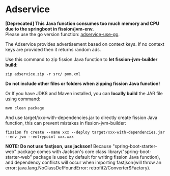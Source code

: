 # Adservice

**[Deprecated] This Java function consumes too much memory and CPU due to the springboot in fission/jvm-env.**  
Please use the go version function: [adservice-use-go](../adservice).

The Adservice provides advertisement based on context keys. If no context keys are provided then it returns random ads.

Use this command to zip fission Java function to **let fission-jvm-builder build**: 
```
zip adservice.zip -r src/ pom.xml
``` 
**Do not include other files or folders when zipping fission Java function!**

Or If you have JDK8 and Maven installed, you can **locally build** the JAR file using command:
```
mvn clean package
``` 

And use target/xxx-with-dependencies.jar to directly create fission Java function, this can prevent mistakes in fission-jvm-builder:
```
fission fn create --name xxx --deploy target/xxx-with-dependencies.jar --env jvm --entrypoint xxx.xxx
```

**NOTE: Do not use fastjson, use jackson!** Because "spring-boot-starter-web" package comes with Jackson's core class library("spring-boot-starter-web" package is used by default for writing fission Java function), and dependency conflicts will occur when importing fastjson(will throw an error: java.lang.NoClassDefFoundError: retrofit2/Converter$Factory).  
